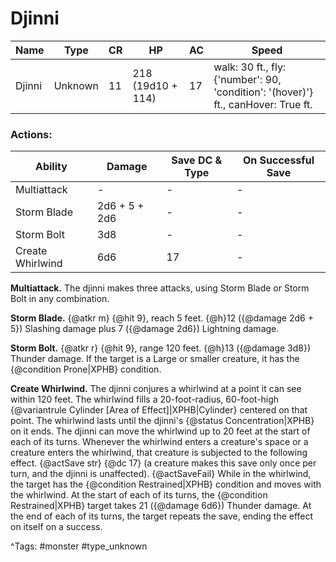 # Djinni

| Name | Type | CR | HP | AC | Speed |
|------|------|----|----|----|-------|
| Djinni | Unknown | 11 | 218 (19d10 + 114) | 17 | walk: 30 ft., fly: {'number': 90, 'condition': '(hover)'} ft., canHover: True ft. |

### Actions:

| Ability | Damage | Save DC & Type | On Successful Save |
|---------|--------|----------------|--------------------|
| Multiattack | - | - | - |
| Storm Blade | 2d6 + 5 + 2d6 | - | - |
| Storm Bolt | 3d8 | - | - |
| Create Whirlwind | 6d6 | 17 | - |


**Multiattack.** The djinni makes three attacks, using Storm Blade or Storm Bolt in any combination.

**Storm Blade.** {@atkr m} {@hit 9}, reach 5 feet. {@h}12 ({@damage 2d6 + 5}) Slashing damage plus 7 ({@damage 2d6}) Lightning damage.

**Storm Bolt.** {@atkr r} {@hit 9}, range 120 feet. {@h}13 ({@damage 3d8}) Thunder damage. If the target is a Large or smaller creature, it has the {@condition Prone|XPHB} condition.

**Create Whirlwind.** The djinni conjures a whirlwind at a point it can see within 120 feet. The whirlwind fills a 20-foot-radius, 60-foot-high {@variantrule Cylinder [Area of Effect]|XPHB|Cylinder} centered on that point. The whirlwind lasts until the djinni's {@status Concentration|XPHB} on it ends. The djinni can move the whirlwind up to 20 feet at the start of each of its turns. Whenever the whirlwind enters a creature's space or a creature enters the whirlwind, that creature is subjected to the following effect. {@actSave str} {@dc 17} (a creature makes this save only once per turn, and the djinni is unaffected). {@actSaveFail} While in the whirlwind, the target has the {@condition Restrained|XPHB} condition and moves with the whirlwind. At the start of each of its turns, the {@condition Restrained|XPHB} target takes 21 ({@damage 6d6}) Thunder damage. At the end of each of its turns, the target repeats the save, ending the effect on itself on a success.

^Tags: #monster #type_unknown